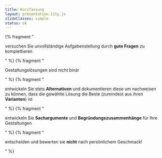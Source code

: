 ```yaml
---
title: Kurzfassung
layout: presentation.11ty.js
slideClasses: simple
status: ok
---
```


{% fragment "<p>versuchen Sie unvollständige Aufgabenstellung durch **gute Fragen** zu komplettieren</p>" %}
{% fragment "<p>Gestaltungslösungen sind nicht binär</p>" %}
{% fragment "<p>entwickeln Sie stets **Alternativen** und dokumentieren diese um nachweisen zu können, dass die gewählte Lösung die Beste (zumindest aus ihren **Varianten**) ist</p>" %}
{% fragment "<p>entwickeln Sie **Sachargumente** und **Begründungszusammenhänge** für Ihre Gestaltungen</p>" %}
{% fragment "<p>entscheiden und bewerten sie **nicht** nach persönlichem Geschmack!</p>" %}




